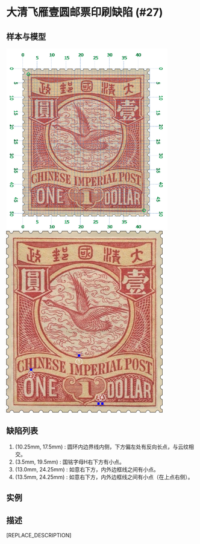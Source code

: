 # 大清飞雁壹圆邮票印刷缺陷 (#27)

## 样本与模型
<img src="sampling.png" height=480/> <img src="model.png" height=480/>

## 缺陷列表
1. (10.25mm, 17.5mm) :  圆环内边界线内侧，下方偏左处有反向长点，与云纹相交。
1. (3.5mm, 19.5mm) :  国铭字母H右下方有小点。
1. (13.0mm, 24.25mm) :  如意右下方，内外边框线之间有小点。
1. (13.5mm, 24.25mm) :  如意右下方，内外边框线之间有小点（在上点右侧）。


## 实例



## 描述
[REPLACE_DESCRIPTION]
